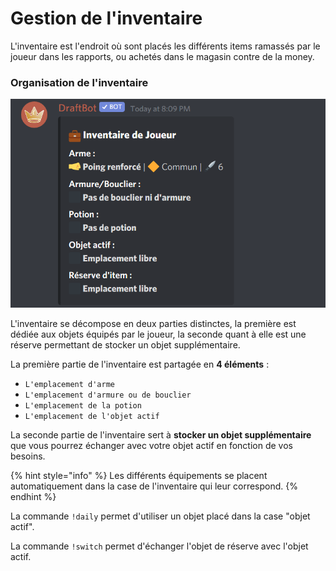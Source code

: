 # Gestion de l'inventaire

L'inventaire est l'endroit où sont placés les différents items ramassés par le joueur dans les rapports, ou achetés dans le magasin contre de la money.

### Organisation de l'inventaire 

![l&apos;inventaire d&apos;un joueur qui vient de commencer l&apos;aventure](../.gitbook/assets/image%20%289%29.png)

L'inventaire se décompose en deux parties distinctes, la première est dédiée aux objets équipés par le joueur, la seconde quant à elle est une réserve permettant de stocker un objet supplémentaire.

La première partie de l'inventaire est partagée en **4 éléments** :

* `L'emplacement d'arme`
* `L'emplacement d'armure ou de bouclier`
* `L'emplacement de la potion`
* `L'emplacement de l'objet actif`

La seconde partie de l'inventaire sert à **stocker un objet supplémentaire** que vous pourrez échanger avec votre objet actif en fonction de vos besoins. 

{% hint style="info" %}
Les différents équipements se placent automatiquement dans la case de l'inventaire qui leur correspond.
{% endhint %}

La commande `!daily` permet d'utiliser un objet placé dans la case "objet actif". 

La commande `!switch` permet d'échanger l'objet de réserve avec l'objet actif.

